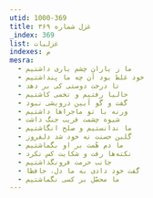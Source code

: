 ```yaml
---
utid: 1000-369
title: غزل شماره ۳۶۹
_index: 369
list: غزلیات
indexes: م
mesra:
  - ما ز یاران چشم یاری داشتیم
  - خود غلط بود آن چه ما پنداشتیم
  - تا درخت دوستی کی بر دهد
  - حالیا رفتیم و تخمی کاشتیم
  - گفت و گو آیین درویشی نبود
  - ورنه با تو ماجراها داشتیم
  - شیوه چشمت فریب جنگ داشت
  - ما ندانستیم و صلح انگاشتیم
  - گلبن حسنت نه خود شد دلفروز
  - ما دم هّمت بر او بگماشتیم
  - نکته‌ها رفت و شکایت کس نکرد
  - جانب حرمت فرونگذاشتیم
  - گفت خود دادی به ما دل، حافظا
  - ما محصّل بر کسی نگماشتیم
---
```

